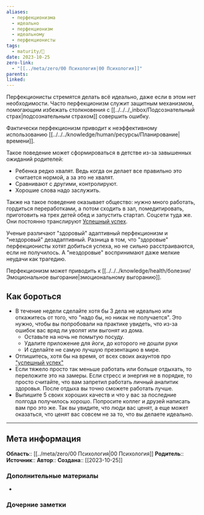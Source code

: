 ```yaml
---
aliases:
  - перфекционизма
  - идеально
  - перфекционизм
  - идеальному
  - перфекционисты
tags:
  - maturity/🌱
date: 2023-10-25
zero-link:
  - "[[../meta/zero/00 Психология|00 Психология]]"
parents: 
linked: 
---
```

Перфекционисты стремятся делать всё идеально, даже если в этом нет необходимости. Часто перфекционизм служит защитным механизмом, помогающим избежать столкновения с [[../../../_inbox/Подсознательный страх|подсознательным страхом]] совершить ошибку.

Фактически перфекционизм приводит к неэффективному использованию [[../../../knowledge/human/ресурсы/Планирование|времени]].

Такое поведение может сформироваться в детстве из-за завышенных ожиданий родителей: 
- Ребенка редко хвалят. Ведь когда он делает все правильно это считается нормой, а за это не хвалят.
- Сравнивают с другими, контролируют.
- Хорошие слова надо заслужить.

Также на такое поведение оказывает общество: нужно много работать, гордиться переработками, а потом сходить в зал, помедитировать, приготовить на трех детей обед и запустить стартап. Соцсети туда же. Они постоянно транслируют [Успешный успех](Успешный%20успех.md).

Ученые различают "здоровый" адаптивный перфекционизм и "нездоровый" дезадаптивный. Разница в том, что "здоровые" перфекционисты хотят добиться успеха, но не сильно расстраиваются, если не получилось. А "нездоровые" воспринимают даже мелкие неудачи как трагедию.

Перфекционизм может приводить к [[../../../knowledge/health/болезни/Эмоциональное выгорание|эмоциональному выгоранию]].
## Как бороться
- В течение недели сделайте хотя бы 3 дела не идеально или откажитесь от того, что "надо бы, но никак не получается". Это нужно, чтобы вы попробовали на практике увидеть, что из-за ошибок вас вряд ли уволят или выгонят из дома.
	- Оставьте на ночь не помытую посуду.
	- Удалите приложение для йоги, до которого не дошли руки
	- И сделайте не самую лучшую презентацию в мире.
- Отпишитесь, хотя бы на время, от всех своих акаунтов про ["успешный успех"](Успешный%20успех.md)
- Если тяжело просто так меньше работать или больше отдыхать, то переложите это на замеры. Если стресс и энергия не в порядке, то просто считайте, что вам запретил работать личный аналитик здоровья. После отдыха вы точно сможете работать лучше.
- Выпишите 5 своих хороших качеств и что у вас за последние полгода получилось хорошо. Попросите коллег и друзей написать вам про это же. Так вы увидите, что люди вас ценят, а еще может оказаться, что ценят вас совсем не за то, что вы делаете идеально.
***
## Мета информация
**Область**:: [[../meta/zero/00 Психология|00 Психология]]
**Родитель**:: 
**Источник**:: 
**Автор**:: 
**Создана**:: [[2023-10-25]]
### Дополнительные материалы
- 
### Дочерние заметки
<!-- QueryToSerialize: LIST FROM [[]] WHERE contains(Родитель, this.file.link) or contains(parents, this.file.link) -->
